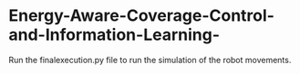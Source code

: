 # Energy-Aware-Coverage-Control-and-Information-Learning-

Run the finalexecution.py file to run the simulation of the robot movements.

